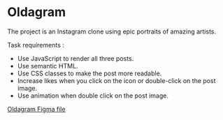 # Oldagram

The project is an Instagram clone using epic portraits of amazing artists.


Task requirements :

- Use JavaScript to render all three posts.
- Use semantic HTML.
- Use CSS classes to make the post more readable.
- Increase likes when you click on the icon or double-click on the post image.
- Use animation when double click on the post image.


[Oldagram Figma file](https://www.figma.com/file/h0MKma9TTWzGOMQ9Ia6ROW/Oldagram?node-id=0%3A1)